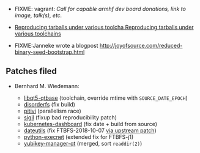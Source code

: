 * FIXME: vagrant: *Call for capable armhf dev board donations, link to image, talk(s), etc.*

* [Reproducing tarballs under various toolcha Reproducing tarballs under various toolchains](https://lists.reproducible-builds.org/pipermail/rb-general/2018-September/001148.html)

* FIXME:Janneke wrote a blogpost http://joyofsource.com/reduced-binary-seed-bootstrap.html

Patches filed
-------------

* Bernhard M. Wiedemann:

    * [libqt5-qtbase](https://build.opensuse.org/request/show/636631) (toolchain, override mtime with `SOURCE_DATE_EPOCH`)
    * [disorderfs](https://build.opensuse.org/request/show/635881) (fix build)
    * [pitivi](https://build.opensuse.org/request/show/636099) (parallelism race)
    * [sigil](https://build.opensuse.org/request/show/637097) (fixup bad reproducibility patch)
    * [kubernetes-dashboard](https://build.opensuse.org/request/show/637008) (fix date + build from source)
    * [dateutils](https://build.opensuse.org/request/show/636875) (fix FTBFS-2018-10-07 [via upstream patch](https://github.com/hroptatyr/dateutils/pull/85))
    * [python-execnet](https://github.com/pytest-dev/execnet/pull/84) (extended fix for FTBFS-j1)
    * [yubikey-manager-qt](https://github.com/Yubico/yubikey-manager-qt/pull/58) (merged, sort `readdir(2)`)

